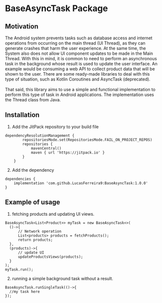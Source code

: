 # BaseAsyncTask Package 

## Motivation 

The Android system prevents tasks such as database access and internet operations from occurring on the main thread (UI Thread), 
as they can generate crashes that harm the user experience. At the same time, the System also does not allow UI component updates
to be made in the Main Thread. With this in mind, it is common to need to perform an asynchronous task in the background whose 
result is used to update the user interface. An example would be consuming a web API to collect product data that will be shown 
to the user. There are some ready-made libraries to deal with this type of situation, such as Kotlin Coroutines and AsyncTask (deprecated). 
<br><br>
That said, this library aims to use a simple and functional implementation to perform this type of task in Android applications. The implementation 
uses the Thread class from Java. 

## Installation

1. Add the JitPack repository to your build file
```
dependencyResolutionManagement {
		repositoriesMode.set(RepositoriesMode.FAIL_ON_PROJECT_REPOS)
		repositories {
			mavenCentral()
			maven { url 'https://jitpack.io' }
		}
	}
```
2. Add the dependency
```
dependencies {
    implementation 'com.github.LucasFerreira9:BaseAsyncTask:1.0.0'
}
```

## Example of usage 

1. fetching products and updating UI views. 
```
BaseAsyncTask<List<Product>> myTask = new BaseAsyncTask<>(
  ()->{
      // Network operation
      List<products> products = fetchProducts();
      return products;
  },
  (products)->{
      // update UI
      updateProductsViews(products);
  }
);
myTask.run();
```
2. running a simple background task without a result.
```
BaseAsyncTask.runSingleTask(()->{
  //my task here
});
```
